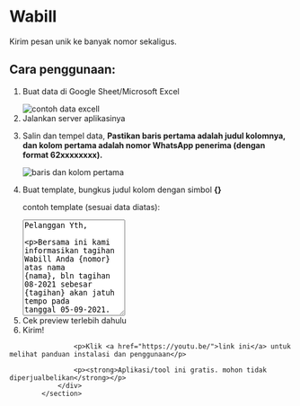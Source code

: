 # Wabill

Kirim pesan unik ke banyak nomor sekaligus.

<section>
				<div class="guide">
					<h2>Cara penggunaan:</h2>
					<ol>
						<li>
							<p>Buat data di Google Sheet/Microsoft Excel</p>
							<img src="./assets/ss1.png" alt="contoh data excell">
						</li>
						<li>Jalankan server aplikasinya</li>
						<li>
							<p>Salin dan tempel data, <b>Pastikan baris pertama adalah judul kolomnya, dan kolom pertama adalah nomor WhatsApp penerima (dengan format 62xxxxxxxx).</b>
							</p>
							<img src="./assets/ss2.png" alt="baris dan kolom pertama">
						</li>
						<li>
							<p>Buat template, bungkus judul kolom dengan simbol <b>{}</b></p>
							<p>contoh template (sesuai data diatas):</p>
							<textarea rows="11">Pelanggan Yth,

Bersama ini kami informasikan tagihan Wabill Anda {nomor} atas nama {nama}, bln tagihan 08-2021 sebesar {tagihan} akan jatuh tempo pada tanggal 05-09-2021.

Mohon segera lakukan pembayaran agar Wabill Anda tdk terisolir.

Abaikan notifikasi ini jika sudah melakukan pembayaran.

Terima kasih</textarea>
						</li>
						<li>Cek preview terlebih dahulu</li>
						<li>Kirim!</li>
					</ol>

					<p>Klik <a href="https://youtu.be/">link ini</a> untuk melihat panduan instalasi dan penggunaan</p>

					<p><strong>Aplikasi/tool ini gratis. mohon tidak diperjualbelikan</strong></p>
				</div>
			</section>